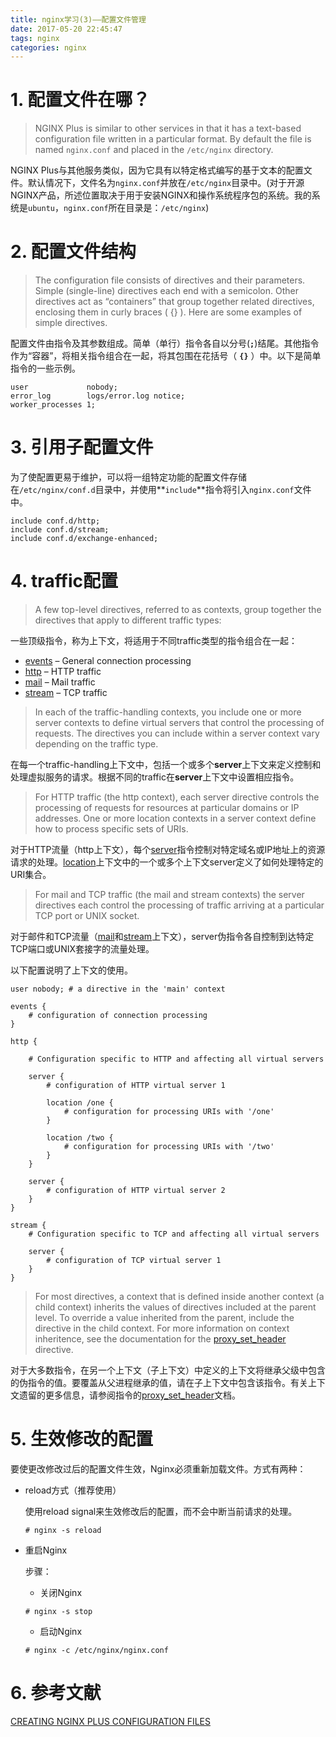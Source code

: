 ```yaml
---
title: nginx学习(3)——配置文件管理
date: 2017-05-20 22:45:47
tags: nginx
categories: nginx
---
```


# 1. 配置文件在哪？
> NGINX Plus is similar to other services in that it has a text-based configuration file written in a particular format. By default the file is named `nginx.conf` and placed in the `/etc/nginx` directory.

NGINX Plus与其他服务类似，因为它具有以特定格式编写的基于文本的配置文件。默认情况下，文件名为`nginx.conf`并放在`/etc/nginx`目录中。(对于开源NGINX产品，所述位置取决于用于安装NGINX和操作系统程序包的系统。我的系统是`ubuntu`，`nginx.conf`所在目录是：`/etc/nginx`)

# 2. 配置文件结构

> The configuration file consists of directives and their parameters. Simple (single-line) directives each end with a semicolon. Other directives act as “containers” that group together related directives, enclosing them in curly braces ( {} ). Here are some examples of simple directives.

配置文件由指令及其参数组成。简单（单行）指令各自以分号(**`;`**)结尾。其他指令作为“容器”，将相关指令组合在一起，将其包围在花括号（  **`{}`** ）中。以下是简单指令的一些示例。

```
user             nobody;
error_log        logs/error.log notice;
worker_processes 1;
```
# 3. 引用子配置文件
为了使配置更易于维护，可以将一组特定功能的配置文件存储在`/etc/nginx/conf.d`目录中，并使用**`include`**指令将引入`nginx.conf`文件中。
```
include conf.d/http;
include conf.d/stream;
include conf.d/exchange-enhanced;
```

# 4. traffic配置
> A few top-level directives, referred to as contexts, group together the directives that apply to different traffic types:

一些顶级指令，称为上下文，将适用于不同traffic类型的指令组合在一起：
- [events](http://nginx.org/en/docs/ngx_core_module.html?&_ga=2.113298951.1021376016.1495291438-295886557.1494425840#events) – General connection processing
- [http](http://nginx.org/en/docs/http/ngx_http_core_module.html?&_ga=2.113298951.1021376016.1495291438-295886557.1494425840#http) – HTTP traffic
- [mail](http://nginx.org/en/docs/mail/ngx_mail_core_module.html?&_ga=2.113298951.1021376016.1495291438-295886557.1494425840#mail) – Mail traffic
- [stream](http://nginx.org/en/docs/stream/ngx_stream_core_module.html?&_ga=2.51118249.1021376016.1495291438-295886557.1494425840#stream) – TCP traffic

> In each of the traffic-handling contexts, you include one or more server contexts to define virtual servers that control the processing of requests. The directives you can include within a server context vary depending on the traffic type.

在每一个traffic-handling上下文中，包括一个或多个**server**上下文来定义控制和处理虚拟服务的请求。根据不同的traffic在**server**上下文中设置相应指令。

> For HTTP traffic (the http context), each server directive controls the processing of requests for resources at particular domains or IP addresses. One or more location contexts in a server context define how to process specific sets of URIs.

对于HTTP流量（http上下文），每个[server](http://nginx.org/en/docs/http/ngx_http_core_module.html?&_ga=2.84503961.1021376016.1495291438-295886557.1494425840#server)指令控制对特定域名或IP地址上的资源请求的处理。[location](http://nginx.org/en/docs/http/ngx_http_core_module.html?&_ga=2.80406039.1021376016.1495291438-295886557.1494425840#location)上下文中的一个或多个上下文server定义了如何处理特定的URI集合。

> For mail and TCP traffic (the mail and stream contexts) the server directives each control the processing of traffic arriving at a particular TCP port or UNIX socket.

对于邮件和TCP流量（[mail](http://nginx.org/en/docs/mail/ngx_mail_core_module.html?_ga=2.84840217.1286160084.1495291441-295886557.1494425840)和[stream](http://nginx.org/en/docs/stream/ngx_stream_core_module.html?_ga=2.84840217.1286160084.1495291441-295886557.1494425840)上下文），server伪指令各自控制到达特定TCP端口或UNIX套接字的流量处理。

以下配置说明了上下文的使用。
```
user nobody; # a directive in the 'main' context

events {
    # configuration of connection processing
}

http {

    # Configuration specific to HTTP and affecting all virtual servers

    server {
        # configuration of HTTP virtual server 1

        location /one {
            # configuration for processing URIs with '/one'
        }

        location /two {
            # configuration for processing URIs with '/two'
        }
    }

    server {
        # configuration of HTTP virtual server 2
    }
}

stream {
    # Configuration specific to TCP and affecting all virtual servers

    server {
        # configuration of TCP virtual server 1 
    }
}
```

> For most directives, a context that is defined inside another context (a child context) inherits the values of directives included at the parent level. To override a value inherited from the parent, include the directive in the child context. For more information on context inheritence, see the documentation for the [proxy_set_header](http://nginx.org/en/docs/http/ngx_http_proxy_module.html?&_ga=2.9808053.1286160084.1495291441-295886557.1494425840#proxy_set_header) directive.

对于大多数指令，在另一个上下文（子上下文）中定义的上下文将继承父级中包含的伪指令的值。要覆盖从父进程继承的值，请在子上下文中包含该指令。有关上下文遗留的更多信息，请参阅指令的[proxy_set_header](http://nginx.org/en/docs/http/ngx_http_proxy_module.html?&_ga=2.9808053.1286160084.1495291441-295886557.1494425840#proxy_set_header)文档。

# 5. 生效修改的配置
要使更改修改过后的配置文件生效，Nginx必须重新加载文件。方式有两种：
- reload方式（推荐使用）

    使用reload signal来生效修改后的配置，而不会中断当前请求的处理。
    ```
    # nginx -s reload
    ```
- 重启Nginx

    步骤：

    - 关闭Nginx
    ```
    # nginx -s stop
    ```
    - 启动Nginx
    ```
    # nginx -c /etc/nginx/nginx.conf        
    ```

# 6. 参考文献
[CREATING NGINX PLUS CONFIGURATION FILES](https://www.nginx.com/resources/admin-guide/configuration-files/)